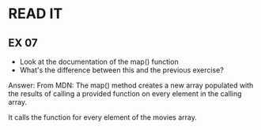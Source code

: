 # READ IT
## EX 07
* Look at the documentation of the map() function
* What's the difference between this and the previous exercise?

Answer:
From MDN: The map() method creates a new array populated with the results of calling a provided function on every element in the calling array.

It calls the function for every element of the movies array.